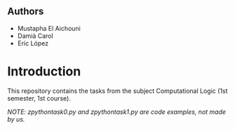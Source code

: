 ## Authors
- Mustapha El Aichouni
- Damià Carol
- Eric López

# Introduction
This repository contains the tasks from the subject Computational Logic (1st semester, 1st course).

*NOTE: zpythontask0.py and zpythontask1.py are code examples, not made by us.*
